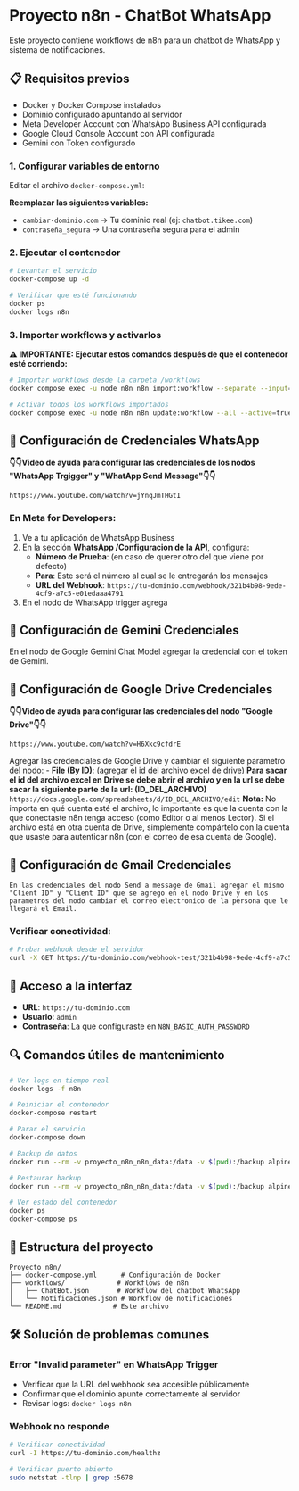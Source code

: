 # Proyecto n8n - ChatBot WhatsApp

Este proyecto contiene workflows de n8n para un chatbot de WhatsApp y sistema de notificaciones.

## 📋 Requisitos previos

- Docker y Docker Compose instalados
- Dominio configurado apuntando al servidor
- Meta Developer Account con WhatsApp Business API configurada
- Google Cloud Console Account con API configurada
- Gemini con Token configurado

### 1. Configurar variables de entorno

Editar el archivo `docker-compose.yml`:

**Reemplazar las siguientes variables:**
- `cambiar-dominio.com` → Tu dominio real (ej: `chatbot.tikee.com`)
- `contraseña_segura` → Una contraseña segura para el admin

### 2. Ejecutar el contenedor

```bash
# Levantar el servicio
docker-compose up -d

# Verificar que esté funcionando
docker ps
docker logs n8n
```

### 3. Importar workflows y activarlos

**⚠️ IMPORTANTE: Ejecutar estos comandos después de que el contenedor esté corriendo:**

```bash
# Importar workflows desde la carpeta /workflows
docker compose exec -u node n8n n8n import:workflow --separate --input=/workflows

# Activar todos los workflows importados
docker compose exec -u node n8n n8n update:workflow --all --active=true
```

## 🔧 Configuración de Credenciales WhatsApp

**👇👇Video de ayuda para configurar las credenciales de los nodos "WhatsApp Trgigger" y "WhatApp Send Message"👇👇**

`https://www.youtube.com/watch?v=jYnqJmTHGtI`

### En Meta for Developers:

1. Ve a tu aplicación de WhatsApp Business
2. En la sección **WhatsApp /Configuracion de la API**, configura:
   - **Número de Prueba**: (en caso de querer otro del que viene por defecto)
   - **Para**: Este será el número al cual se le entregarán los mensajes
   - **URL del Webhook**: `https://tu-dominio.com/webhook/321b4b98-9ede-4cf9-a7c5-e01edaaa4791`
3. En el nodo de WhatsApp trigger agrega

## 🔧 Configuración de Gemini Credenciales
En el nodo de Google Gemini Chat Model agregar la credencial con el token de Gemini.

## 🔧 Configuración de Google Drive Credenciales

**👇👇Video de ayuda para configurar las credenciales del nodo "Google Drive"👇👇**

`https://www.youtube.com/watch?v=H6Xkc9cfdrE`

Agregar las credenciales de Google Drive y cambiar el siguiente parametro del nodo:
    - **File (By ID)**: (agregar el id del archivo excel de drive)
    **Para sacar el id del archivo excel en Drive se debe abrir el archivo y en la url se debe sacar la siguiente parte de la url: (ID_DEL_ARCHIVO)**
    `https://docs.google.com/spreadsheets/d/ID_DEL_ARCHIVO/edit`
    **Nota:**
    No importa en qué cuenta esté el archivo, lo importante es que la cuenta con la que conectaste n8n tenga acceso (como Editor o al menos Lector).
    Si el archivo está en otra cuenta de Drive, simplemente compártelo con la cuenta que usaste para autenticar n8n (con el correo de esa cuenta de Google).

## 🔧 Configuración de Gmail Credenciales
    En las credenciales del nodo Send a message de Gmail agregar el mismo "Client ID" y "Client ID" que se agrego en el nodo Drive y en los parametros del nodo cambiar el correo electronico de la persona que le llegará el Email.

### Verificar conectividad:

```bash
# Probar webhook desde el servidor
curl -X GET https://tu-dominio.com/webhook-test/321b4b98-9ede-4cf9-a7c5-e01edaaa4791
```

## 📱 Acceso a la interfaz

- **URL**: `https://tu-dominio.com`
- **Usuario**: `admin`
- **Contraseña**: La que configuraste en `N8N_BASIC_AUTH_PASSWORD`

## 🔍 Comandos útiles de mantenimiento

```bash
# Ver logs en tiempo real
docker logs -f n8n

# Reiniciar el contenedor
docker-compose restart

# Parar el servicio
docker-compose down

# Backup de datos
docker run --rm -v proyecto_n8n_n8n_data:/data -v $(pwd):/backup alpine tar czf /backup/n8n_backup.tar.gz /data

# Restaurar backup
docker run --rm -v proyecto_n8n_n8n_data:/data -v $(pwd):/backup alpine tar xzf /backup/n8n_backup.tar.gz -C /

# Ver estado del contenedor
docker ps
docker-compose ps
```

## 📂 Estructura del proyecto

```
Proyecto_n8n/
├── docker-compose.yml      # Configuración de Docker
├── workflows/             # Workflows de n8n
│   ├── ChatBot.json       # Workflow del chatbot WhatsApp
│   └── Notificaciones.json # Workflow de notificaciones
└── README.md             # Este archivo
```

## 🛠️ Solución de problemas comunes

### Error "Invalid parameter" en WhatsApp Trigger
- Verificar que la URL del webhook sea accesible públicamente
- Confirmar que el dominio apunte correctamente al servidor
- Revisar logs: `docker logs n8n`

### Webhook no responde
```bash
# Verificar conectividad
curl -I https://tu-dominio.com/healthz

# Verificar puerto abierto
sudo netstat -tlnp | grep :5678
```
